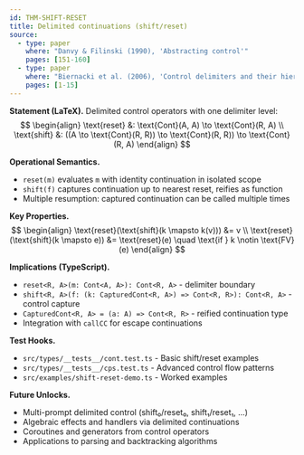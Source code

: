 ```yaml
---
id: THM-SHIFT-RESET
title: Delimited continuations (shift/reset)
source:
  - type: paper
    where: "Danvy & Filinski (1990), 'Abstracting control'"
    pages: [151-160]
  - type: paper
    where: "Biernacki et al. (2006), 'Control delimiters and their hierarchies'"
    pages: [1-15]
---
```


**Statement (LaTeX).**
Delimited control operators with one delimiter level:
$$
\begin{align}
\text{reset} &: \text{Cont}(A, A) \to \text{Cont}(R, A) \\
\text{shift} &: ((A \to \text{Cont}(R, R)) \to \text{Cont}(R, R)) \to \text{Cont}(R, A)
\end{align}
$$

**Operational Semantics.**
- `reset(m)` evaluates `m` with identity continuation in isolated scope
- `shift(f)` captures continuation up to nearest reset, reifies as function
- Multiple resumption: captured continuation can be called multiple times

**Key Properties.**
$$
\begin{align}
\text{reset}(\text{shift}(k \mapsto k(v))) &= v \\
\text{reset}(\text{shift}(k \mapsto e)) &= \text{reset}(e) \quad \text{if } k \notin \text{FV}(e)
\end{align}
$$

**Implications (TypeScript).**
- `reset<R, A>(m: Cont<A, A>): Cont<R, A>` - delimiter boundary
- `shift<R, A>(f: (k: CapturedCont<R, A>) => Cont<R, R>): Cont<R, A>` - control capture
- `CapturedCont<R, A> = (a: A) => Cont<R, R>` - reified continuation type
- Integration with `callCC` for escape continuations

**Test Hooks.**
- `src/types/__tests__/cont.test.ts` - Basic shift/reset examples
- `src/types/__tests__/cps.test.ts` - Advanced control flow patterns
- `src/examples/shift-reset-demo.ts` - Worked examples

**Future Unlocks.**
- Multi-prompt delimited control (shift₀/reset₀, shift₁/reset₁, ...)
- Algebraic effects and handlers via delimited continuations
- Coroutines and generators from control operators
- Applications to parsing and backtracking algorithms